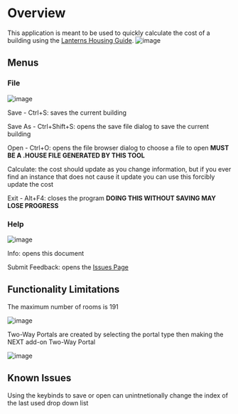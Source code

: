 # Overview
This application is meant to be used to quickly calculate the cost of a building using the [Lanterns Housing Guide](https://docs.google.com/document/d/1jUWDLmr8uHhNMIQDnECamoPBM4EOg4n8uevNbaCC7Oo/edit#).
![image](https://user-images.githubusercontent.com/64549896/113467120-e9544880-940e-11eb-9717-bed5899de99b.png)

## Menus
### File
![image](https://user-images.githubusercontent.com/64549896/113467179-42bc7780-940f-11eb-9260-ab9f3fa9106f.png)

Save - Ctrl+S: saves the current building

Save As - Ctrl+Shift+S: opens the save file dialog to save the current building

Open - Ctrl+O: opens the file browser dialog to choose a file to open **MUST BE A .HOUSE FILE GENERATED BY THIS TOOL**

Calculate: the cost should update as you change information, but if you ever find an instance that does not cause it update you can use this forcibly update the cost

Exit - Alt+F4: closes the program **DOING THIS WITHOUT SAVING MAY LOSE PROGRESS**


### Help
![image](https://user-images.githubusercontent.com/64549896/113467308-2f5ddc00-9410-11eb-98d8-8f216d9c5f56.png)

Info: opens this document

Submit Feedback: opens the [Issues Page](https://github.com/cajunwildcat/Lantern-Housing-Guide/issues)


## Functionality Limitations
The maximum number of rooms is 191 

![image](https://user-images.githubusercontent.com/64549896/113467380-b01cd800-9410-11eb-9685-d594a3b86ff5.png)


Two-Way Portals are created by selecting the portal type then making the NEXT add-on Two-Way Portal

![image](https://user-images.githubusercontent.com/64549896/113467444-05f18000-9411-11eb-937c-49fa6d3b6cf4.png)


## Known Issues
Using the keybinds to save or open can unintnetionally change the index of the last used drop down list
